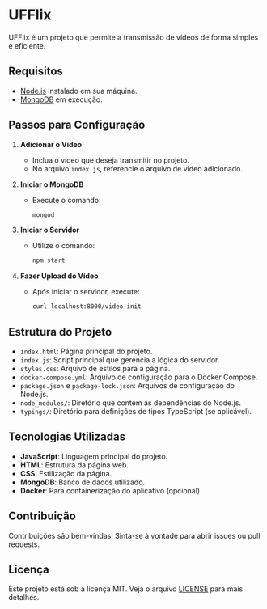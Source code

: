 # UFFlix

UFFlix é um projeto que permite a transmissão de vídeos de forma simples e eficiente.

## Requisitos

- [Node.js](https://nodejs.org/) instalado em sua máquina.
- [MongoDB](https://www.mongodb.com/) em execução.

## Passos para Configuração

1. **Adicionar o Vídeo**

   - Inclua o vídeo que deseja transmitir no projeto.
   - No arquivo `index.js`, referencie o arquivo de vídeo adicionado.

2. **Iniciar o MongoDB**

   - Execute o comando:

     ```bash
     mongod
     ```

3. **Iniciar o Servidor**

   - Utilize o comando:

     ```bash
     npm start
     ```

4. **Fazer Upload do Vídeo**

   - Após iniciar o servidor, execute:

     ```bash
     curl localhost:8000/video-init
     ```

## Estrutura do Projeto

- `index.html`: Página principal do projeto.
- `index.js`: Script principal que gerencia a lógica do servidor.
- `styles.css`: Arquivo de estilos para a página.
- `docker-compose.yml`: Arquivo de configuração para o Docker Compose.
- `package.json` e `package-lock.json`: Arquivos de configuração do Node.js.
- `node_modules/`: Diretório que contém as dependências do Node.js.
- `typings/`: Diretório para definições de tipos TypeScript (se aplicável).

## Tecnologias Utilizadas

- **JavaScript**: Linguagem principal do projeto.
- **HTML**: Estrutura da página web.
- **CSS**: Estilização da página.
- **MongoDB**: Banco de dados utilizado.
- **Docker**: Para containerização do aplicativo (opcional).

## Contribuição

Contribuições são bem-vindas! Sinta-se à vontade para abrir issues ou pull requests.

## Licença

Este projeto está sob a licença MIT. Veja o arquivo [LICENSE](LICENSE) para mais detalhes.

